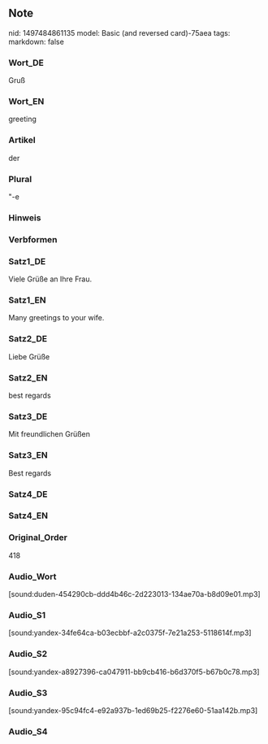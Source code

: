 ## Note
nid: 1497484861135
model: Basic (and reversed card)-75aea
tags: 
markdown: false

### Wort_DE
Gruß

### Wort_EN
greeting

### Artikel
der

### Plural
"-e

### Hinweis


### Verbformen


### Satz1_DE
Viele Grüße an Ihre Frau.

### Satz1_EN
Many greetings to your wife.

### Satz2_DE
Liebe Grüße

### Satz2_EN
best regards

### Satz3_DE
Mit freundlichen Grüßen

### Satz3_EN
Best regards

### Satz4_DE


### Satz4_EN


### Original_Order
418

### Audio_Wort
[sound:duden-454290cb-ddd4b46c-2d223013-134ae70a-b8d09e01.mp3]

### Audio_S1
[sound:yandex-34fe64ca-b03ecbbf-a2c0375f-7e21a253-5118614f.mp3]

### Audio_S2
[sound:yandex-a8927396-ca047911-bb9cb416-b6d370f5-b67b0c78.mp3]

### Audio_S3
[sound:yandex-95c94fc4-e92a937b-1ed69b25-f2276e60-51aa142b.mp3]

### Audio_S4

